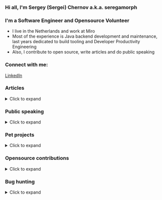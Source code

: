 
### Hi all, I'm Sergey (Sergei) Chernov a.k.a. seregamorph

### I'm a Software Engineer and Opensource Volunteer

- I live in the Netherlands and work at Miro
- Most of the experience is Java backend development and maintenance,
last years dedicated to build tooling and Developer Productivity Engineering
- Also, I contribute to open source, write articles and do public speaking

### Connect with me:
[LinkedIn](https://linkedin.com/in/schernov/)

### Articles
<details>
  <summary>Click to expand</summary>

* Simple release management with git [rus](https://habr.com/ru/post/159107/)
* Refactoring legacy-project to Dependency Injection. Sith's way [rus](https://habr.com/ru/post/217523/)
* CharSequence magic [rus](https://habr.com/ru/post/345660/)
* Obtaining Method from Method Reference [rus](https://habr.com/ru/post/522774/)
* Extension methods in Java [rus](https://habr.com/ru/post/527688/)
* Fluent setter: breaking the convention [eng](https://medium.com/miro-engineering/fluent-setter-breaking-the-convention-33ce3433126e) 
* Obtaining generic type at runtime [rus](https://habr.com/ru/post/588252/)
* Speed Up Your Maven Build x10… Before You Move to Gradle [rus](https://habr.com/ru/articles/881620/)

</details>

### Public speaking
<details>
  <summary>Click to expand</summary>

* Speed Up Your Maven Build x10… Before You Move to Gradle
  * [DPE Summit 2024](https://dpe.org/sessions/sergei-chernov/speed-up-your-maven-build-x10-before-you-move-to-gradle/) (hosted by Gradle Inc.)
  * [JUG Amsterdam Meetup](https://www.meetup.com/amsterdam-java-user-group/events/302997843) (hosted by Miro)
  * [VoxxedDays Amsterdam 2025](https://amsterdam.voxxeddays.com/speaker/?id=2952) (hosted by CodeLabJUG)
  * [Devoxx Greece 2025](https://devoxx.gr/schedule/speaker-details/?id=1481) (hosted by SoftConf)
* Improving Spring Boot tests efficiency
  * [Spring I/O 2025](https://2025.springio.net/speakers/sergei-chernov/) (hosted by Broadcom)
  * [YouTube](https://www.youtube.com/watch?v=_Vci_5nr8R0) (hosted by AtomicJar/TestContainers)
  * [JUG Amsterdam Meetup](https://www.meetup.com/amsterdam-java-user-group/events/298353251) (hosted by Adyen)
* Discussing monorepos [BuildPropulsionLab](https://www.youtube.com/watch?v=Sz9veda7JKc) (hosted by Gradle Inc.)
* Fluent Setters in Java [JugRu Meetup](https://miro.jugru.org/) (hosted by JugRu/Miro)

</details>

### Pet projects
<details>
  <summary>Click to expand</summary>

* [spring-test-smart-context](https://github.com/seregamorph/spring-test-smart-context) - Improving Spring Boot test efficiency (available on Maven Central)
* [maven-surefire-cached](https://github.com/seregamorph/maven-surefire-cached) - Maven surefire/failsafe plugins supporting build caching (available on Maven Central)
* [maven-turbo-reactor](https://github.com/seregamorph/maven-turbo-reactor) - Make Maven Turbo fast
(available on Maven Central)
* [test-distribution](https://github.com/seregamorph/test-distribution) - Dynamic Test Distribution for Maven
(available on Maven Central)
* [jvm-arch-maven-extension](https://github.com/seregamorph/jvm-arch-maven-extension) - Ensure JVM arch vs CPU arch
(available on Maven Central)
* [rest-api-framework](https://github.com/seregamorph/rest-api-framework) - build REST API with powerful testing based on Spring Boot
* [hamcrest-more-matchers](https://github.com/seregamorph/hamcrest-more-matchers) - additional Hamcrest matchers
to verify collection order and extracted values (available on Maven Central)
* [morejdbc](https://github.com/seregamorph/morejdbc) - helpers to call Oracle stored procedures/functions
(available on Maven Central)
* [reactive-cassandra](https://github.com/seregamorph/reactive-cassandra) - extensions for reactive-style
(a.k.a. Promise) Futures for cassandra driver 2.x
* [binaryxml](https://github.com/seregamorph/binaryxml) - own lightweight binary xml serialization library
* [miro-app-oauth](https://github.com/seregamorph/miro-app-oauth) - sample OAuth application for Miro
* [Morph3D Screen Saver](https://github.com/seregamorph/morph3d) - Screen Saver for Windows, it was very popular in the 2000s
* [All personal repositories](https://github.com/seregamorph?tab=repositories&q=&type=source&language=&sort=)

</details>

### Opensource contributions
<details>
  <summary>Click to expand</summary>

* [pgjdbc](https://github.com/pgjdbc/pgjdbc)
  - [connectTimeout property support](https://github.com/pgjdbc/pgjdbc/pull/140)
* [maven](https://maven.apache.org/)
  - [Fix DefaultExceptionHandler NPE](https://github.com/apache/maven/pull/241)
* [frontend-maven-plugin](https://github.com/eirslett/frontend-maven-plugin)
  - [Self repairing in case of corrupted state](https://github.com/eirslett/frontend-maven-plugin/pull/807)
  - [Support arm64 binaries since Node.js v16](https://github.com/eirslett/frontend-maven-plugin/pull/970)
* [hibernate-orm](https://github.com/hibernate/hibernate-orm)
  - [Order.reverse() contract string following](https://github.com/hibernate/hibernate-orm/pull/3272)
  - [Order.reverse() contract strict following backport](https://github.com/hibernate/hibernate-orm/pull/3271)
* [jackson-databind](https://github.com/FasterXML/jackson-databind)
  - [Fix default CharSequence serialization](https://github.com/FasterXML/jackson-databind/pull/3332)
* [IntelliJ IDEA Community Edition](https://github.com/JetBrains/intellij-community)
  - [Fix maven import for non-case sensitive unique artifactId](https://github.com/JetBrains/intellij-community/pull/2435)
* [spring-framework](https://github.com/spring-projects/spring-framework)
  - [Optimize context caching in the TestContext framework \[open\]](https://github.com/spring-projects/spring-framework/issues/32289)
* [gradle](https://github.com/gradle/gradle)
  - [Expose BuildCacheKey to task execution \[open\]](https://github.com/gradle/gradle/pull/28998)
* [groovy](https://github.com/apache/groovy)
  - [GROOVY-11541: Sql wildcard params](https://github.com/apache/groovy/pull/2139)
* [dependency-management-plugin](https://github.com/spring-gradle-plugins/dependency-management-plugin)
  - [dependencyManagement task is eagerly created](https://github.com/spring-gradle-plugins/dependency-management-plugin/pull/403)
* [dependency-analysis-gradle-plugin](https://github.com/autonomousapps/dependency-analysis-gradle-plugin)
  - [Reason explanation id ambiguity](https://github.com/autonomousapps/dependency-analysis-gradle-plugin/pull/1125)
  - [Caching issues for included builds \[open\]](https://github.com/autonomousapps/dependency-analysis-gradle-plugin/issues/1220)
  - [Fix incomplete reason explanation on multi capabilities](https://github.com/autonomousapps/dependency-analysis-gradle-plugin/pull/1170)
  - [artifactsReport granular cache inputs \[open\]](https://github.com/autonomousapps/dependency-analysis-gradle-plugin/pull/1219)
  - [Print build path in projectHealth](https://github.com/autonomousapps/dependency-analysis-gradle-plugin/pull/1178)
  - [Sort output of graphView and findDeclarations](https://github.com/autonomousapps/dependency-analysis-gradle-plugin/pull/1202)
  - [JSON pretty print option \[open\]](https://github.com/autonomousapps/dependency-analysis-gradle-plugin/pull/1205)
* [easy-random](https://github.com/j-easy/easy-random)
  - [Repeatable random object](https://github.com/j-easy/easy-random/pull/413)
* [commons-beanutils](https://github.com/apache/commons-beanutils)
  - [BEANUTILS-541 - Fix FluentPropertyBeanIntrospector](https://github.com/apache/commons-beanutils/pull/234)
* [github-api](https://github.com/hub4j/github-api)
  - [user, push, pull event extensions](https://github.com/hub4j/github-api/pull/944)
  - [pullRequestReview.review.htmlUrl](https://github.com/hub4j/github-api/pull/946)
  - [Base event payload](https://github.com/hub4j/github-api/pull/976)
  - [pull_request action "edited".changes](https://github.com/hub4j/github-api/pull/979)
* [undertow](https://github.com/undertow-io/undertow)
  - [Path template matched parameters should keep order](https://github.com/undertow-io/undertow/pull/983)
* [testng](https://github.com/cbeust/testng)
  - [Failsafe reports (Exception)](https://github.com/cbeust/testng/pull/2808)
  - [Failsafe reports (parameter)](https://github.com/cbeust/testng/pull/2831)
* [hamcrest](https://github.com/hamcrest/JavaHamcrest)
  - [java.util.Optional matchers](https://github.com/hamcrest/JavaHamcrest/pull/421)
* [rsocket-java](https://github.com/rsocket/rsocket-java)
  - [Fix build for Apple M1](https://github.com/rsocket/rsocket-java/pull/1001/files)
* [micronaut](https://github.com/micronaut-projects/micronaut-starter)
  - [Fix gradlew/mnvw generation](https://github.com/micronaut-projects/micronaut-starter/pull/923)
* [quarkus](https://github.com/quarkusio/quarkus)
  - [Fix gradlew/mnvw generation](https://github.com/quarkusio/quarkus/pull/20513)
* [All pull requests](https://github.com/pulls?q=is%3Apr+author%3Aseregamorph+archived%3Afalse+is%3Aclosed)

</details>

### Bug hunting
<details>
  <summary>Click to expand</summary>

* JetBrains
  - [all projects](https://youtrack.jetbrains.com/issues?q=reported%20by:%20Sergey.Chernov%20)
* Various GitHub projects
  - [all projects](https://github.com/issues?q=is%3Aissue+author%3Aseregamorph+archived%3Afalse+is%3Aclosed)

![](https://komarev.com/ghpvc/?username=seregamorph&style=flat-square&abbreviated=true)

</details>
